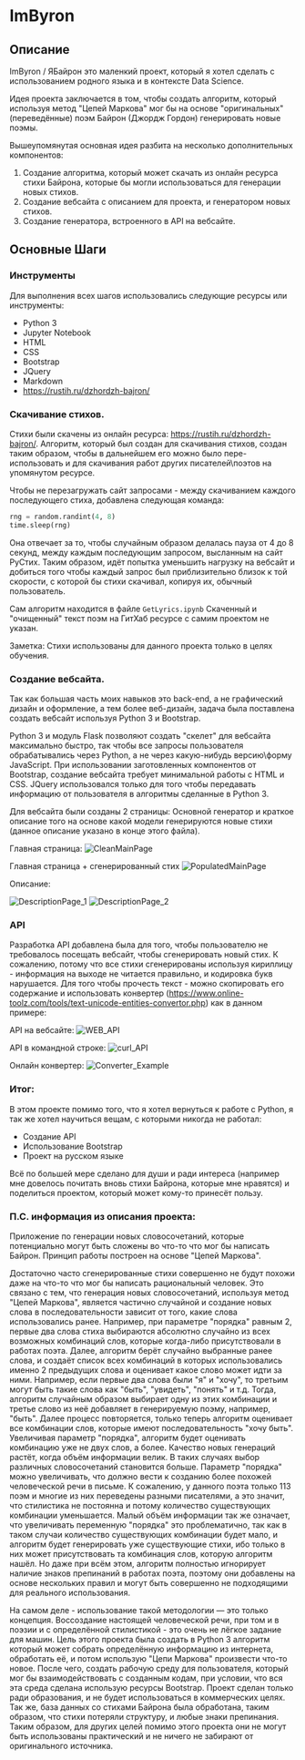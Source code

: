 # ImByron

## Описание

ImByron / ЯБайрон это маленкий проект, который я хотел сделать с использованием родного языка и в контексте Data Science.

Идея проекта заключается в том, чтобы создать алгоритм, который используя метод "Цепей Маркова" мог бы на основе "оригинальных" (переведённые) поэм Байрон (Джордж Гордон) генерировать новые поэмы.

Вышеупомянутая основная идея разбита на несколько дополнительных компонентов:

1. Создание алгоритма, который может скачать из онлайн ресурса стихи Байрона, которые бы могли использоваться для генерации новых стихов.
2. Создание вебсайта с описанием для проекта, и генератором новых стихов.
3. Создание генератора, встроенного в API на вебсайте.

## Основные Шаги

### Инструменты

Для выполнения всех шагов использовались следующие ресурсы или инструменты: 
* Python 3
* Jupyter Notebook
* HTML
* CSS
* Bootstrap
* JQuery
* Markdown
* https://rustih.ru/dzhordzh-bajron/

### Скачивание стихов.

Стихи были скачены из онлайн ресурса: https://rustih.ru/dzhordzh-bajron/. Алгоритм, который был создан для скачивания стихов, создан таким образом, чтобы в дальнейшем его можно было пере-использовать и для скачивания работ других писателей\поэтов на упомянутом ресурсе.

Чтобы не перезагружать сайт запросами - между скачиванием каждого последующего стиха, добавлена следующая команда:

```python
rng = random.randint(4, 8)
time.sleep(rng)
```
Она отвечает за то, чтобы случайным образом делалась пауза от 4 до 8 секунд, между каждым последующим запросом, высланным на сайт РуСтих. Таким образом, идёт попытка уменьшить нагрузку на вебсайт и добиться того чтобы каждый запрос был приблизительно близок к той скорости, с которой бы стихи скачивал, копируя их, обычный пользователь.

Сам алгоритм находится в файле `GetLyrics.ipynb` Скаченный и "очищенный" текст поэм на ГитХаб ресурсе с самим проектом не указан.

Заметка: Стихи использованы для данного проекта только в целях обучения.

### Создание вебсайта.

Так как большая часть моих навыков это back-end, а не графический дизайн и оформление, а тем более веб-дизайн, задача была поставлена создать вебсайт используя Python 3 и Bootstrap.

Python 3 и модуль Flask позволяют создать "скелет" для вебсайта максимально быстро, так чтобы все запросы пользователя обрабатывались через Python, а не через какую-нибудь версию\форму JavaScript. При использовании заготовленных компонентов от Bootstrap, создание вебсайта требует минимальной работы с HTML и CSS. JQuery использовался только для того чтобы передавать информацию от пользователя в алгоритмы сделанные в Python 3.

Для вебсайта были созданы 2 страницы: Основной генератор и краткое описание того на основе какой модели генерируются новые стихи (данное описание указано в конце этого файла).

Главная страница:
![](https://github.com/Si-ja/ImByron/blob/master/VisualExamples/MainPage_Clean.PNG?raw=true "CleanMainPage")

Главная страница + сгенерированный стих
![](https://github.com/Si-ja/ImByron/blob/master/VisualExamples/MainPage_Example.PNG?raw=true "PopulatedMainPage")

Описание:

![](https://github.com/Si-ja/ImByron/blob/master/VisualExamples/DescriptionPage_1.PNG?raw=true "DescriptionPage_1")
![](https://github.com/Si-ja/ImByron/blob/master/VisualExamples/DescriptionPage_2.PNG?raw=true "DescriptionPage_2")

### API

Разработка API добавлена была для того, чтобы пользователю не требовалось посещать вебсайт, чтобы сгенерировать новый стих. К сожалению, потому что все стихи сгенерированы используя кириллицу - информация на выходе не читается правильно, и кодировка букв нарушается. Для того чтобы прочесть текст - можно скопировать его содержание и использовать конвертер (https://www.online-toolz.com/tools/text-unicode-entities-convertor.php) как в данном примере: 

API на вебсайте: 
![](https://github.com/Si-ja/ImByron/blob/master/VisualExamples/APIExample.PNG?raw=true "WEB_API")

API в командной строке:
![](https://github.com/Si-ja/ImByron/blob/master/VisualExamples/curl_example.PNG?raw=true "curl_API")

Онлайн конвертер:
![](https://github.com/Si-ja/ImByron/blob/master/VisualExamples/WorkingConverter.PNG?raw=true "Converter_Example")

### Итог:

В этом проекте помимо того, что я хотел вернуться к работе с Python, я так же хотел научиться вещам, с которыми никогда не работал:

* Создание API
* Использование Bootstrap
* Проект на русском языке

Всё по большей мере сделано для души и ради интереса (например мне довелось почитать вновь стихи Байрона, которые мне нравятся) и поделиться проектом, который может кому-то принесёт пользу.

### П.С. информация из описания проекта:

Приложение по генерации новых словосочетаний, которые потенциально могут быть сложены во что-то что мог бы написать Байрон. Принцип работы построен на основе "Цепей Маркова".

Достаточно часто сгенерированные стихи совершенно не будут похожи даже на что-то что мог бы написать рациональный человек. Это связано с тем, что генерация новых словосочетаний, используя метод "Цепей Маркова", является частично случайной и создание новых слова в последовательности зависит от того, какие слова использовались ранее. Например, при параметре "порядка" равным 2, первые два слова стиха выбираются абсолютно случайно из всех возможных комбинаций слов, которые когда-либо присутствовали в работах поэта. Далее, алгоритм берёт случайно выбранные ранее слова, и создаёт список всех комбинаций в которых использовались именно 2 предыдущих слова и оценивает какое слово может идти за ними. Например, если первые два слова были "я" и "хочу", то третьим могут быть такие слова как "быть", "увидеть", "понять" и т.д. Тогда, алгоритм случайным образом выбирает одну из этих комбинации и третье слово из неё добавляет в генерируемую поэму, например, "быть". Далее процесс повторяется, только теперь алгоритм оценивает все комбинации слов, которые имеют последовательность "хочу быть". Увеличивая параметр "порядка", алгоритм будет оценивать комбинацию уже не двух слов, а более. Качество новых генераций растёт, когда объём информации велик. В таких случаях выбор различных словосочетаний становится больше. Параметр "порядка" можно увеличивать, что должно вести к созданию более похожей человеческой речи в письме. К сожалению, у данного поэта только 113 поэм и многие из них переведены разными писателями, а это значит, что стилистика не постоянна и потому количество существующих комбинации уменьшается. Малый объём информации так же означает, что увеличивать переменную "порядка" это проблематично, так как в таком случаи количество существующих комбинации будет мало, и алгоритм будет генерировать уже существующие стихи, ибо только в них может присутствовать та комбинация слов, которую алгоритм нашёл. Но даже при всём этом, алгоритм полностью игнорирует наличие знаков препинаний в работах поэта, поэтому они добавлены на основе нескольких правил и могут быть совершенно не подходящими для реального использования.

На самом деле - использование такой методологии — это только концепция. Воссоздание настоящей человеческой речи, при том и в поэзии и с определённой стилистикой - это очень не лёгкое задание для машин. Цель этого проекта была создать в Python 3 алгоритм который может собрать определённую информацию из интернета, обработать её, и потом использую "Цепи Маркова" произвести что-то новое. После чего, создать рабочую среду для пользователя, который мог бы взаимодействовать с созданным кодам, при условии, что вся эта среда сделана использую ресурсы Bootstrap. Проект сделан только ради образования, и не будет использоваться в коммерческих целях. Так же, база данных со стихами Байрона была обработана, таким образом, что стихи потеряли структуру, и любые знаки препинания. Таким образом, для других целей помимо этого проекта они не могут быть использованы практический и не ничего не забирают от оригинального источника.
